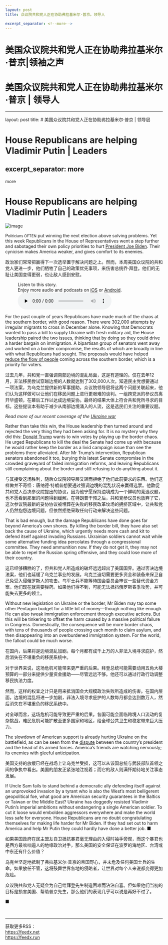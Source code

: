 ```yaml
---
layout: post
title: 众议院共和党人正在协助弗拉基米尔·普京。领导人

excerpt_separator: <!--more-->
---
```



<!--more-->

# 美国众议院共和党人正在协助弗拉基米尔·普京|领袖之声


# 美国众议院共和党人正在协助弗拉基米尔·普京 | 领导人


---
layout: post
title: # 美国众议院共和党人正在协助弗拉基米尔·普京 | 领导层


# House Republicans are helping Vladimir Putin | Leaders
excerpt_separator: more
---


more

# House Republicans are helping Vladimir Putin | Leaders

![image](https://images.weserv.nl/?url=www.economist.com/img/b/1280/720/90/media-assets/image/20240210_LDD003.jpg)

<div></div><p><span>P</span><small>oliticians OFTEN</small> put winning the next election above solving problems. Yet this week Republicans in the House of Representatives went a step further and sabotaged their own policy priorities to hurt <a href="https://www.economist.com/finance-and-economics/2024/01/30/bidenomics-is-an-unfinished-revolution-what-would-four-more-years-mean">President Joe Biden</a>. Their cynicism makes America weaker, and gives comfort to its enemies.</p>

政治家们常常把赢得下一次选举置于解决问题之上。然而，本周美国众议院的共和党人更进一步，他们牺牲了自己的政策优先事项，来伤害总统乔·拜登。他们的无耻让美国变得更弱，也让敌人感到安慰。


<div><figure><div><figcaption>Listen to this story.</figcaption> <span>Enjoy more audio and podcasts on<!-- --> <a href="https://www.economist.comhttps://economist-app.onelink.me/d2eC/bed1b25" id="audio-ios-cta" rel="noreferrer" target="_blank">iOS</a> <!-- -->or<!-- --> <a href="https://www.economist.comhttps://economist-app.onelink.me/d2eC/7f3c199" id="audio-android-cta" rel="noreferrer" target="_blank">Android</a>.</span></div><audio controls="" id="audio-player" preload="none" src="https://www.economist.com/media-assets/audio/007%20Leaders%20-%20America_s%20Congress-853872430f032c2b2dea3f238d458062.mp3" title="House Republicans are helping Vladimir Putin"><p>Your browser does not support the &lt;audio&gt; element.</p></audio><div><div></div></div></figure></div><p>For the past couple of years Republicans have made much of the chaos at the southern border, with good reason. There were 302,000 attempts by irregular migrants to cross in December alone. Knowing that Democrats wanted to pass a bill to supply Ukraine with fresh military aid, the House leadership paired the two issues, thinking that by doing so they could drive a harder bargain on immigration. A bipartisan group of senators went away and worked on a border compromise, the results of which are broadly in line with what Republicans had sought. The proposals would have helped <a href="https://www.economist.com/united-states/2024/02/06/what-the-death-of-americas-border-bill-says-about-toxic-congressional-politics">reduce the flow of people</a> coming across the southern border, which is a priority for voters.</p>

过去几年，共和党一直强调南部边境的混乱局面，这是有道理的。仅在去年12月，非法移民尝试穿越边境的人数就达到了302,000人次。知道民主党想要通过一项法案，为乌克兰提供新的军事援助，众议院领导层将这两个问题关联起来，他们认为这样做可以让他们在移民问题上进行更艰难的谈判。一组跨党派的参议员离开华盛顿，在幕后工作以达成边境妥协。最终的结果大体上符合共和党所寻求的目标。这些提议本有助于减少从南部边境涌入的人流，这是选民们关注的重要议题。


<div><div><div id="econ-1"></div></div></div><aside><p><i>Read more of our recent coverage of the <a href="https://www.economist.com/ukraine-crisis">Ukraine war</a></i></p></aside><p>Rather than take this win, the House leadership then turned around and rejected the very thing they had been asking for. It is no mystery why they did this: <a href="https://www.economist.com/graphic-detail/2024/02/01/donald-trumps-legal-fees-are-draining-his-campaign-funds">Donald Trump</a> wants to win votes by playing up the border chaos. He urged Republicans to kill the deal the Senate had come up with because he would rather keep the border as a livid campaign issue than see the problems there alleviated. After Mr Trump’s intervention, Republican senators abandoned it too, burying this latest Senate compromise in the crowded graveyard of failed immigration reforms, and leaving Republicans still complaining about the border and still refusing to do anything about it.</p>

与其接受这场胜利，随后众议院领导层又转而拒绝了他们此前要求的东西。他们这样做并不奇怪：唐纳德·特朗普想要通过强调边境的混乱状况来赢得选票。他敦促共和党人否决参议院提出的协议，因为他宁愿保持边境成为一个鲜明的竞选议题，也不愿看到那里的问题得到缓解。在特朗普干预之后，共和党参议员也放弃了它，这次参议院最新的妥协协议被埋葬在失败的移民改革坟场的拥挤区域中，让共和党人仍然抱怨边境问题，但依然拒绝采取任何行动来解决这些问题。


<p>That is bad enough, but the damage Republicans have done goes far beyond America’s own shores. By killing the border bill, they have also set back the cause of Ukraine, which urgently needs more cash and kit to defend itself against invading Russians. Ukrainian soldiers cannot wait while some alternative funding idea percolates through a congressional committee. They need ammunition now. If they do not get it, they may not be able to repel the Russian spring offensive, and they could lose more of their country.</p>

这已经够糟糕的了，但共和党人所造成的破坏远远超出了美国国界。通过否决边境法案，他们也延缓了乌克兰事业的发展。乌克兰迫切需要更多资金和装备来保卫自己免受入侵俄罗斯人的攻击。乌军士兵不能等待国会委员会审议一些替代资金方案。他们现在就需要弹药。如果他们得不到，可能无法抵挡俄罗斯春季攻势，并可能失去更多的领土。


<p>Without new legislation on Ukraine or the border, Mr Biden may tap some other Pentagon budget for a little bit of money—though nothing like enough. He can also tweak immigration enforcement through executive actions. But this will be tinkering to offset the harm caused by a massive political failure in Congress. Domestically, the consequence will be more border chaos, with tens of thousands of people crossing each month to claim asylum, and then disappearing into an overburdened immigration system. For the world, the fallout could be much worse. </p>

在国内，后果将是边境混乱加剧。每个月都有成千上万的人非法入境寻求庇护，然后消失在不堪重负的移民系统中。

对于世界来说，这场危机可能带来更严重的后果。拜登总统可能需要动用五角大楼预算的一部分来提供少量资金援助——尽管远远不够。他还可以通过行政行动调整移民执法力度。

然而，这样的权宜之计只是用来抵消国会大规模政治失败所造成的伤害。在国内层面，边境的混乱将进一步加剧，非法入境寻求庇护的人数每月都会达到数万人，然后消失在不堪重负的移民系统中。

对全球而言，这场危机可能导致更严重的后果。各国可能会面临跨境人口流动的复杂挑战，难民危机可能扩散至更多国家和地区，给全球公共卫生和稳定带来巨大压力。


<div><div><div id="econ-2"></div></div></div><p>The slowdown of American support is already hurting Ukraine on the battlefield, as can be seen from the <a href="https://www.economist.com/europe/2024/01/30/the-feud-between-ukraines-president-and-army-chief-boils-over">dispute</a> between the country’s president and the head of its armed forces. America’s friends are watching nervously; its enemies with gleeful anticipation. </p>

美国支持的放缓已经在战场上让乌克兰受损，这可以从该国总统与武装部队首领之间的争执中看出。美国的朋友正紧张地注视着；而它的敌人则满怀期待地关注事态发展。


<p>If Uncle Sam fails to stand behind a democratic ally defending itself against an unprovoked invasion by a tyrant who is also the West’s most belligerent geopolitical foe, what good are American security guarantees in the Baltics or Taiwan or the Middle East? Ukraine has doggedly resisted Vladimir Putin’s imperial ambitions without endangering a single American soldier. To cut it loose would embolden aggressors everywhere and make the world less safe for everyone. House Republicans are no doubt congratulating themselves for making life harder for Mr Biden. If they had set out to harm America and help Mr Putin they could hardly have done a better job. <span>■</span></p>

如果美国政府在民主盟友自卫抵抗暴君毫无理由的入侵时袖手旁观，而这个暴君也是西方最咄咄逼人的地缘政治对手，那么美国的安全保证在波罗的海地区、台湾或中东还有什么价值？

乌克兰坚定地抵制了弗拉基米尔·普京的帝国野心，并未危及任何美国士兵的生命。如果放任不管，这将鼓舞世界各地的侵略者，让世界对每个人来说都变得更加危险。

众议院共和党人无疑会为自己给拜登先生制造困难而沾沾自喜。但如果他们当初的目标是损害美国、帮助普京先生，那么他们的表现几乎可以说是再好不过了。

■


<br/><hr/><div>获取更多RSS：<br/><a href="https://feedx.net" style="color: orange;" target="_blank">https://feedx.net</a> <br/><a href="https://feedx.run" style="color: orange;" target="_blank">https://feedx.run</a><br/></div>